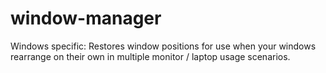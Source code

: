 # window-manager
Windows specific: Restores window positions for use when your windows rearrange on their own in multiple monitor / laptop usage scenarios.
